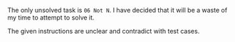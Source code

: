 The only unsolved task is `06 Not N`. 
I have decided that it will be a waste of my time to attempt to solve it.

The given instructions are unclear and contradict with test cases.